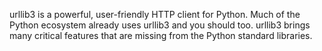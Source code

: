 urllib3 is a powerful, user-friendly HTTP client for Python. Much of the Python ecosystem already uses urllib3 and you should too. urllib3 brings many critical features that are missing from the Python standard libraries.